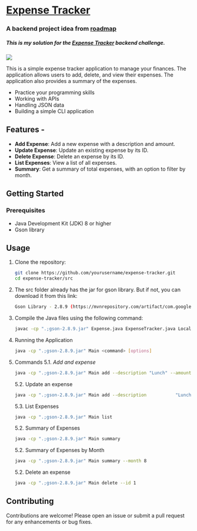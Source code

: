 # [Expense Tracker](https://roadmap.sh/projects/expense-tracker)
### A backend project idea from [roadmap](https://roadmap.sh/)
##### This is my solution for the [Expense Tracker](https://roadmap.sh/projects/github-user-activity)  backend challenge.
[![](https://avatars.githubusercontent.com/u/120650344?s=40&v=4)](https://roadmap.sh/)

This is a simple expense tracker application to manage your finances. The application allows users to add, delete, and view their expenses. The application also provides a summary of the expenses.

- Practice your programming skills
- Working with APIs
- Handling JSON data
- Building a simple CLI application

## Features -
- **Add Expense**: Add a new expense with a description and amount.
- **Update Expense**: Update an existing expense by its ID.
- **Delete Expense**: Delete an expense by its ID.
- **List Expenses**: View a list of all expenses.
- **Summary**: Get a summary of total expenses, with an option to filter by month.

## Getting Started
### Prerequisites
- Java Development Kit (JDK) 8 or higher
- Gson library

## Usage

1. Clone the repository:
   ```sh
   git clone https://github.com/yourusername/expense-tracker.git 
   cd expense-tracker/src
   ```
2. The src folder already has the jar for gson library. But if not, you can download it from this link:
   ```sh
   Gson Library - 2.8.9 (https://mvnrepository.com/artifact/com.google.code.gson/gson/2.8.9)
   ```
3. Compile the Java files using the following command:
   ```sh
   javac -cp ".;gson-2.8.9.jar" Expense.java ExpenseTracker.java LocalDateTypeAdapter.java Main.java
   ```
4. Running the Application
   ```sh
   java -cp ".;gson-2.8.9.jar" Main <command> [options]
   ```
5. Commands
   5.1. _Add and expense_
   ```bash
   java -cp ".;gson-2.8.9.jar" Main add --description "Lunch" --amount 20.0
   ```
   5.2. Update an  expense
   ```bash
   java -cp ".;gson-2.8.9.jar" Main add --description 			"Lunch" --amount 20.0
   ```
   5.3. List Expenses
   ```bash
   java -cp ".;gson-2.8.9.jar" Main list
   ```
   5.2. Summary of Expenses
   ```bash
   java -cp ".;gson-2.8.9.jar" Main summary
   ```
   5.2. Summary of Expenses by Month
   ```bash
   java -cp ".;gson-2.8.9.jar" Main summary --month 8
   ```
   5.2. Delete an  expense
   ```bash
   java -cp ".;gson-2.8.9.jar" Main delete --id 1
   ```

## Contributing
Contributions are welcome! Please open an issue or submit a pull request for any enhancements or bug fixes. 